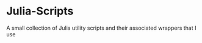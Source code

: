 # Julia-Scripts
A small collection of Julia utility scripts and their associated wrappers that I use
